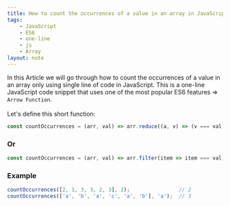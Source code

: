 ```yaml
---
title: How to count the occurrences of a value in an array in JavaScript
tags:
    - JavaScript
    - ES6
    - one-line
    - js
    - Array
layout: note
---
```




In this Article we will go through how to count the occurrences of a value in an array only using single line of code in JavaScript.
This is a one-line JavaScript code snippet that uses one of the most popular ES6 features => `Arrow Function`.
<br/>
<br/>
Let's define this short function:

```js {.wrap}
const countOccurrences = (arr, val) => arr.reduce((a, v) => (v === val ? a + 1 : a), 0);
```

### Or

```js {.wrap}
const countOccurrences = (arr, val) => arr.filter(item => item === val).length;
```

### Example

```js {.wrap}
countOccurrences([2, 1, 3, 3, 2, 3], 2);                // 2
countOccurrences(['a', 'b', 'a', 'c', 'a', 'b'], 'a');  // 3
```
